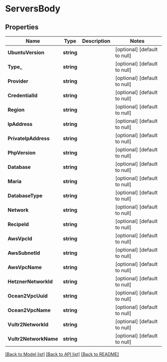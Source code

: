 # ServersBody

## Properties
Name | Type | Description | Notes
------------ | ------------- | ------------- | -------------
**UbuntuVersion** | **string** |  | [optional] [default to null]
**Type_** | **string** |  | [optional] [default to null]
**Provider** | **string** |  | [optional] [default to null]
**CredentialId** | **string** |  | [optional] [default to null]
**Region** | **string** |  | [optional] [default to null]
**IpAddress** | **string** |  | [optional] [default to null]
**PrivateIpAddress** | **string** |  | [optional] [default to null]
**PhpVersion** | **string** |  | [optional] [default to null]
**Database** | **string** |  | [optional] [default to null]
**Maria** | **string** |  | [optional] [default to null]
**DatabaseType** | **string** |  | [optional] [default to null]
**Network** | **string** |  | [optional] [default to null]
**RecipeId** | **string** |  | [optional] [default to null]
**AwsVpcId** | **string** |  | [optional] [default to null]
**AwsSubnetId** | **string** |  | [optional] [default to null]
**AwsVpcName** | **string** |  | [optional] [default to null]
**HetznerNetworkId** | **string** |  | [optional] [default to null]
**Ocean2VpcUuid** | **string** |  | [optional] [default to null]
**Ocean2VpcName** | **string** |  | [optional] [default to null]
**Vultr2NetworkId** | **string** |  | [optional] [default to null]
**Vultr2NetworkName** | **string** |  | [optional] [default to null]

[[Back to Model list]](../README.md#documentation-for-models) [[Back to API list]](../README.md#documentation-for-api-endpoints) [[Back to README]](../README.md)

